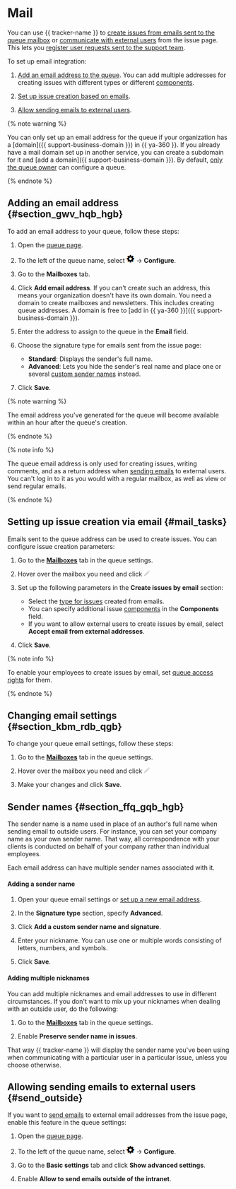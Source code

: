 # Mail

You can use {{ tracker-name }} to [create issues from emails sent to the queue mailbox](../user/create-ticket-by-mail.md) or [communicate with external users](../user/comments.md#send-comment) from the issue page. This lets you [register user requests sent to the support team](../support-process-send-mail.md).

To set up email integration:



1. [Add an email address to the queue](#section_gwv_hqb_hgb). You can add multiple addresses for creating issues with different types or different [components](components.md).

1. [Set up issue creation based on emails](#mail_tasks).

1. [Allow sending emails to external users](#send_outside).

{% note warning %}

You can only set up an email address for the queue if your organization has a [domain]({{ support-business-domain }}) in {{ ya-360 }}. If you already have a mail domain set up in another service, you can create a subdomain for it and [add a domain]({{ support-business-domain }}).
By default, [only the queue owner](queue-access.md) can configure a queue.

{% endnote %}

## Adding an email address {#section_gwv_hqb_hgb}

To add an email address to your queue, follow these steps:

1. Open the [queue page](../user/queue.md).

1. To the left of the queue name, select ![](../../_assets/tracker/icon-settings.png) → **Configure**.

1. Go to the **Mailboxes** tab.

1. Click **Add email address**.
If you can't create such an address, this means your organization doesn't have its own domain. You need a domain to create mailboxes and newsletters. This includes creating queue addresses. A domain is free to [add in {{ ya-360 }}]({{ support-business-domain }}).

1. Enter the address to assign to the queue in the **Email** field.

1. Choose the signature type for emails sent from the issue page:
    - **Standard**: Displays the sender's full name.
    - **Advanced**: Lets you hide the sender's real name and place one or several [custom sender names](#section_ffq_gqb_hgb) instead.

1. Click **Save**.

{% note warning %}

The email address you've generated for the queue will become available within an hour after the queue's creation.

{% endnote %}

{% note info %}

The queue email address is only used for creating issues, writing comments, and as a return address when [sending emails](../user/comments.md#send-comment) to external users. You can't log in to it as you would with a regular mailbox, as well as view or send regular emails.

{% endnote %}

## Setting up issue creation via email {#mail_tasks}

Emails sent to the queue address can be used to create issues. You can configure issue creation parameters:

1. Go to the [**Mailboxes**](#section_gwv_hqb_hgb) tab in the queue settings.

1. Hover over the mailbox you need and click ![](../../_assets/tracker/icon-edit.png)

1. Set up the following parameters in the **Create issues by email** section:
    - Select the [type for issues](add-ticket-type.md) created from emails.
    - You can specify additional issue [components](components.md) in the **Components** field.
    - If you want to allow external users to create issues by email, select **Accept email from external addresses**.

1. Click **Save**.

{% note info %}

To enable your employees to create issues by email, set [queue access rights](queue-access.md) for them.

{% endnote %}

## Changing email settings {#section_kbm_rdb_qgb}

To change your queue email settings, follow these steps:

1. Go to the [**Mailboxes**](#section_gwv_hqb_hgb) tab in the queue settings.

1. Hover over the mailbox you need and click ![](../../_assets/tracker/icon-edit.png)

1. Make your changes and click **Save**.

## Sender names {#section_ffq_gqb_hgb}

The sender name is a name used in place of an author's full name when sending email to outside users. For instance, you can set your company name as your own sender name. That way, all correspondence with your clients is conducted on behalf of your company rather than individual employees.

Each email address can have multiple sender names associated with it.

#### Adding a sender name

1. Open your queue email settings or [set up a new email address](#section_gwv_hqb_hgb).

1. In the **Signature type** section, specify **Advanced**.

1. Click **Add a custom sender name and signature**.

1. Enter your nickname. You can use one or multiple words consisting of letters, numbers, and symbols.

1. Click **Save**.

#### Adding multiple nicknames

You can add multiple nicknames and email addresses to use in different circumstances. If you don't want to mix up your nicknames when dealing with an outside user, do the following:

1. Go to the [**Mailboxes**](#section_gwv_hqb_hgb) tab in the queue settings.

1. Enable **Preserve sender name in issues**.

That way {{ tracker-name }} will display the sender name you've been using when communicating with a particular user in a particular issue, unless you choose otherwise.



## Allowing sending emails to external users {#send_outside}

If you want to [send emails](../user/comments.md#send-comment) to external email addresses from the issue page, enable this feature in the queue settings:

1. Open the [queue page](../user/queue.md).

1. To the left of the queue name, select ![](../../_assets/tracker/icon-settings.png) → **Configure**.

1. Go to the **Basic settings** tab and click **Show advanced settings**.

1. Enable **Allow to send emails outside of the intranet**.

